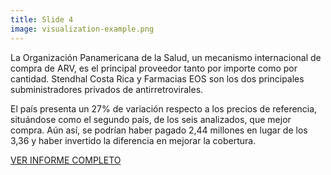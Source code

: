 ```yaml
---
title: Slide 4
image: visualization-example.png
---
```


La Organización Panamericana de la Salud, un mecanismo internacional de compra de ARV, es el principal proveedor tanto por importe como por cantidad. Stendhal Costa Rica y Farmacias EOS son los dos principales subministradores privados de antirretrovirales.

El país presenta un 27% de variación respecto a los precios de referencia, situándose como el segundo país, de los seis analizados, que mejor compra. Aún así, se podrían haber pagado 2,44 millones en lugar de los 3,36 y haber invertido la diferencia en mejorar la cobertura. 

[VER INFORME COMPLETO]()

